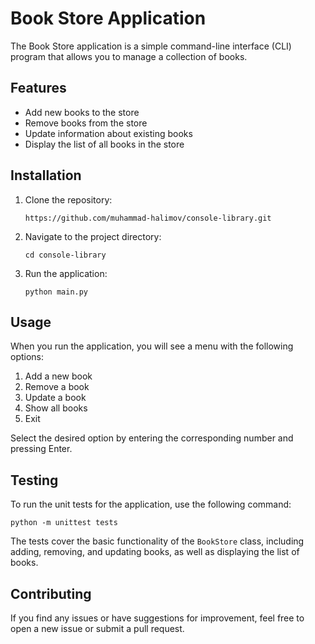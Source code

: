 # Book Store Application

The Book Store application is a simple command-line interface (CLI) program that allows you to manage a collection of books.

## Features

- Add new books to the store
- Remove books from the store
- Update information about existing books
- Display the list of all books in the store

## Installation

1. Clone the repository:
   ```
   https://github.com/muhammad-halimov/console-library.git
   ```
2. Navigate to the project directory:
   ```
   cd console-library
   ```
3. Run the application:
   ```
   python main.py
   ```

## Usage

When you run the application, you will see a menu with the following options:

1. Add a new book
2. Remove a book
3. Update a book
4. Show all books
5. Exit

Select the desired option by entering the corresponding number and pressing Enter.

## Testing

To run the unit tests for the application, use the following command:

   ```
   python -m unittest tests
   ```

The tests cover the basic functionality of the `BookStore` class, including adding, removing, and updating books, as well as displaying the list of books.

## Contributing

If you find any issues or have suggestions for improvement, feel free to open a new issue or submit a pull request.
